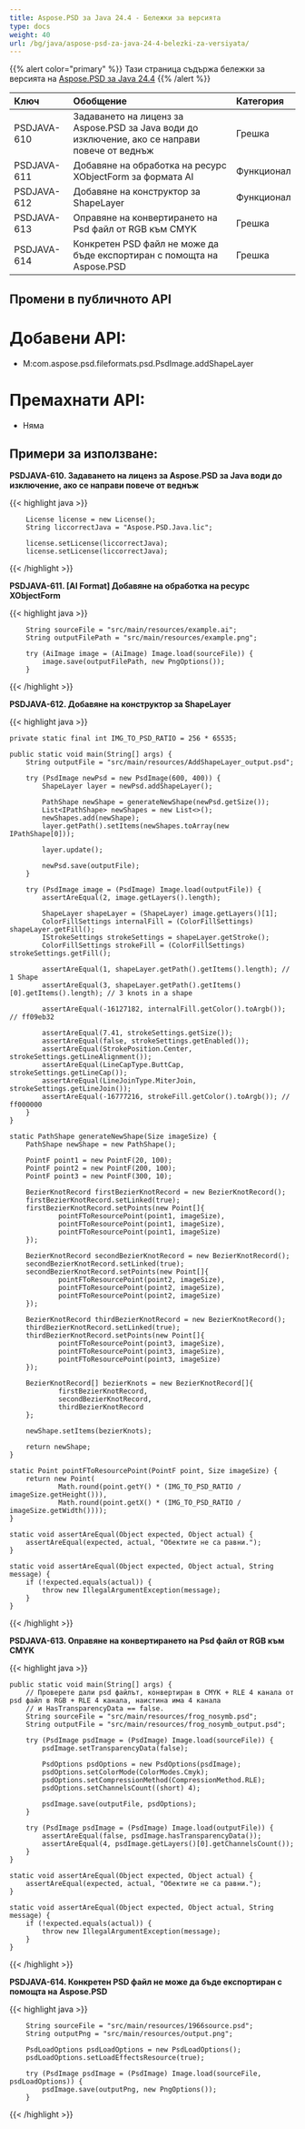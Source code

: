 ```yaml
---
title: Aspose.PSD за Java 24.4 - Бележки за версията
type: docs
weight: 40
url: /bg/java/aspose-psd-za-java-24-4-belezki-za-versiyata/
---
```


{{% alert color="primary" %}} Тази страница съдържа бележки за версията на [Aspose.PSD за Java 24.4](https://downloads.aspose.com/psd/java/new-releases/aspose.psd-za-java-24.4/) {{% /alert %}}

| **Ключ**     | **Обобщение**                                                                                        | **Категория** |
|:------------|:------------------------------------------------------------------------------------------------------|:-------------|
| PSDJAVA-610 | Задаването на лиценз за Aspose.PSD за Java води до изключение, ако се направи повече от веднъж        | Грешка       |
| PSDJAVA-611 | Добавяне на обработка на ресурс XObjectForm за формата AI                                             | Функционал   |
| PSDJAVA-612 | Добавяне на конструктор за ShapeLayer                                                                | Функционал   |
| PSDJAVA-613 | Оправяне на конвертирането на Psd файл от RGB към CMYK                                               | Грешка       |
| PSDJAVA-614 | Конкретен PSD файл не може да бъде експортиран с помощта на Aspose.PSD                               | Грешка       |

## **Промени в публичното API**
# **Добавени API:**

- M:com.aspose.psd.fileformats.psd.PsdImage.addShapeLayer

# **Премахнати API:**

- Няма

## **Примери за използване:**

**PSDJAVA-610. Задаването на лиценз за Aspose.PSD за Java води до изключение, ако се направи повече от веднъж**

{{< highlight java >}}

        License license = new License();
        String liccorrectJava = "Aspose.PSD.Java.lic";

        license.setLicense(liccorrectJava);
        license.setLicense(liccorrectJava);

{{< /highlight >}}

**PSDJAVA-611. [AI Format] Добавяне на обработка на ресурс XObjectForm**

{{< highlight java >}}

        String sourceFile = "src/main/resources/example.ai";
        String outputFilePath = "src/main/resources/example.png";

        try (AiImage image = (AiImage) Image.load(sourceFile)) {
            image.save(outputFilePath, new PngOptions());
        }

{{< /highlight >}}

**PSDJAVA-612. Добавяне на конструктор за ShapeLayer**

{{< highlight java >}}

    private static final int IMG_TO_PSD_RATIO = 256 * 65535;

    public static void main(String[] args) {
        String outputFile = "src/main/resources/AddShapeLayer_output.psd";

        try (PsdImage newPsd = new PsdImage(600, 400)) {
            ShapeLayer layer = newPsd.addShapeLayer();

            PathShape newShape = generateNewShape(newPsd.getSize());
            List<IPathShape> newShapes = new List<>();
            newShapes.add(newShape);
            layer.getPath().setItems(newShapes.toArray(new IPathShape[0]));

            layer.update();

            newPsd.save(outputFile);
        }

        try (PsdImage image = (PsdImage) Image.load(outputFile)) {
            assertAreEqual(2, image.getLayers().length);

            ShapeLayer shapeLayer = (ShapeLayer) image.getLayers()[1];
            ColorFillSettings internalFill = (ColorFillSettings) shapeLayer.getFill();
            IStrokeSettings strokeSettings = shapeLayer.getStroke();
            ColorFillSettings strokeFill = (ColorFillSettings) strokeSettings.getFill();

            assertAreEqual(1, shapeLayer.getPath().getItems().length); // 1 Shape
            assertAreEqual(3, shapeLayer.getPath().getItems()[0].getItems().length); // 3 knots in a shape

            assertAreEqual(-16127182, internalFill.getColor().toArgb()); // ff09eb32

            assertAreEqual(7.41, strokeSettings.getSize());
            assertAreEqual(false, strokeSettings.getEnabled());
            assertAreEqual(StrokePosition.Center, strokeSettings.getLineAlignment());
            assertAreEqual(LineCapType.ButtCap, strokeSettings.getLineCap());
            assertAreEqual(LineJoinType.MiterJoin, strokeSettings.getLineJoin());
            assertAreEqual(-16777216, strokeFill.getColor().toArgb()); // ff000000
        }
    }

    static PathShape generateNewShape(Size imageSize) {
        PathShape newShape = new PathShape();

        PointF point1 = new PointF(20, 100);
        PointF point2 = new PointF(200, 100);
        PointF point3 = new PointF(300, 10);

        BezierKnotRecord firstBezierKnotRecord = new BezierKnotRecord();
        firstBezierKnotRecord.setLinked(true);
        firstBezierKnotRecord.setPoints(new Point[]{
                pointFToResourcePoint(point1, imageSize),
                pointFToResourcePoint(point1, imageSize),
                pointFToResourcePoint(point1, imageSize)
        });

        BezierKnotRecord secondBezierKnotRecord = new BezierKnotRecord();
        secondBezierKnotRecord.setLinked(true);
        secondBezierKnotRecord.setPoints(new Point[]{
                pointFToResourcePoint(point2, imageSize),
                pointFToResourcePoint(point2, imageSize),
                pointFToResourcePoint(point2, imageSize)
        });

        BezierKnotRecord thirdBezierKnotRecord = new BezierKnotRecord();
        thirdBezierKnotRecord.setLinked(true);
        thirdBezierKnotRecord.setPoints(new Point[]{
                pointFToResourcePoint(point3, imageSize),
                pointFToResourcePoint(point3, imageSize),
                pointFToResourcePoint(point3, imageSize)
        });

        BezierKnotRecord[] bezierKnots = new BezierKnotRecord[]{
                firstBezierKnotRecord,
                secondBezierKnotRecord,
                thirdBezierKnotRecord
        };

        newShape.setItems(bezierKnots);

        return newShape;
    }

    static Point pointFToResourcePoint(PointF point, Size imageSize) {
        return new Point(
                Math.round(point.getY() * (IMG_TO_PSD_RATIO / imageSize.getHeight())),
                Math.round(point.getX() * (IMG_TO_PSD_RATIO / imageSize.getWidth())));
    }

    static void assertAreEqual(Object expected, Object actual) {
        assertAreEqual(expected, actual, "Обектите не са равни.");
    }

    static void assertAreEqual(Object expected, Object actual, String message) {
        if (!expected.equals(actual)) {
            throw new IllegalArgumentException(message);
        }
    }

{{< /highlight >}}

**PSDJAVA-613. Оправяне на конвертирането на Psd файл от RGB към CMYK**

{{< highlight java >}}

    public static void main(String[] args) {
        // Проверете дали psd файлът, конвертиран в CMYK + RLE 4 канала от psd файл в RGB + RLE 4 канала, наистина има 4 канала
        // и HasTransparencyData == false.
        String sourceFile = "src/main/resources/frog_nosymb.psd";
        String outputFile = "src/main/resources/frog_nosymb_output.psd";

        try (PsdImage psdImage = (PsdImage) Image.load(sourceFile)) {
            psdImage.setTransparencyData(false);

            PsdOptions psdOptions = new PsdOptions(psdImage);
            psdOptions.setColorMode(ColorModes.Cmyk);
            psdOptions.setCompressionMethod(CompressionMethod.RLE);
            psdOptions.setChannelsCount((short) 4);

            psdImage.save(outputFile, psdOptions);
        }

        try (PsdImage psdImage = (PsdImage) Image.load(outputFile)) {
            assertAreEqual(false, psdImage.hasTransparencyData());
            assertAreEqual(4, psdImage.getLayers()[0].getChannelsCount());
        }
    }

    static void assertAreEqual(Object expected, Object actual) {
        assertAreEqual(expected, actual, "Обектите не са равни.");
    }

    static void assertAreEqual(Object expected, Object actual, String message) {
        if (!expected.equals(actual)) {
            throw new IllegalArgumentException(message);
        }
    }

{{< /highlight >}}

**PSDJAVA-614. Конкретен PSD файл не може да бъде експортиран с помощта на Aspose.PSD**

{{< highlight java >}}

        String sourceFile = "src/main/resources/1966source.psd";
        String outputPng = "src/main/resources/output.png";

        PsdLoadOptions psdLoadOptions = new PsdLoadOptions();
        psdLoadOptions.setLoadEffectsResource(true);

        try (PsdImage psdImage = (PsdImage) Image.load(sourceFile, psdLoadOptions)) {
            psdImage.save(outputPng, new PngOptions());
        }

{{< /highlight >}}